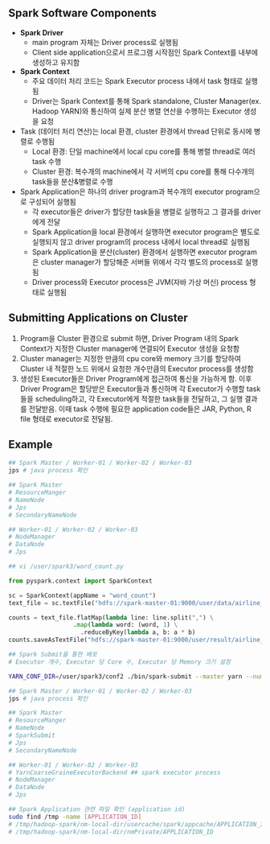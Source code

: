 ## Spark Software Components

- **Spark Driver**
    - main program 자체는 Driver process로 실행됨
    - Client side application으로서 프로그램 시작점인 Spark Context를 내부에 생성하고 유지함
- **Spark Context**
    - 주요 데이터 처리 코드는 Spark Executor process 내에서 task 형태로 실행됨
    - Driver는 Spark Context를 통해 Spark standalone, Cluster Manager(ex. Hadoop YARN)와 통신하여 실제 분산 병렬 연산을 수행하는 Executor 생성을 요청
- Task (데이터 처리 연산)는 local 환경, cluster 환경에서 thread 단위로 동시에 병렬로 수행됨
    - Local 환경: 단일 machine에서 local cpu core를 통해 병렬 thread로 여러 task 수행
    - Cluster 환경: 복수개의 machine에서 각 서버의 cpu core를 통해 다수개의 task들을 분산&병렬로 수행
- Spark Application은 하나의 driver program과 복수개의 executor program으로 구성되어 실행됨
    - 각 executor들은 driver가 할당한 task들을 병렬로 실행하고 그 결과를 driver에게 전달
    - Spark Application을 local 환경에서 실행하면 executor program은 별도로 실행되지 않고 driver program의 process 내에서 local thread로 실행됨
    - Spark Application을 분산(cluster) 환경에서 실행하면 executor program은 cluster manager가 할당해준 서버들 위에서 각각 별도의 process로 실행됨
    - Driver process와 Executor process은 JVM(자바 가상 머신) process 형태로 실행됨

## Submitting Applications on Cluster

1. Program을 Cluster 환경으로 submit 하면, Driver Program 내의 Spark Context가 지정한 Cluster manager에 연결되어 Executor 생성을 요청함
2. Cluster manager는 지정한 만큼의 cpu core와 memory 크기를 할당하여 Cluster 내 적절한 노드 위에서 요청한 개수만큼의 Executor process를 생성함
3. 생성된 Executor들은 Driver Program에게 접근하여 통신을 가능하게 함. 이후 Driver Program은 할당받은 Executor들과 통신하며 각 Executor가 수행할 task들을 scheduling하고, 각 Executor에게 적절한 task들을 전달하고, 그 실행 결과를 전달받음. 이때 task 수행에 필요한 application code들은 JAR, Python, R file 형태로 executor로 전달됨.

## Example

```bash
## Spark Master / Worker-01 / Worker-02 / Worker-03
jps # java process 확인

## Spark Master
# ResourceManger
# NameNode
# Jps
# SecondaryNameNode

## Worker-01 / Worker-02 / Worker-03
# NodeManager
# DataNode
# Jps
```

```python
## vi /user/spark3/word_count.py

from pyspark.context import SparkContext

sc = SparkContext(appName = "word_count")
text_file = sc.textFile("hdfs://spark-master-01:9000/user/data/airline_on_time/*.csv")

counts = text_file.flatMap(lambda line: line.split(",") \
				  .map(lambda word: (word, 1) \
					.reduceByKey(lambda a, b: a * b)
counts.saveAsTextFile("hdfs://spark-master-01:9000/user/result/airline_on_time_word_count")
```

```bash
## Spark Submit을 통한 배포
# Executor 개수, Executor 당 Core 수, Executor 당 Memory 크기 설정

YARN_CONF_DIR=/user/spark3/conf2 ./bin/spark-submit --master yarn --num-executors 5 --executor-cores 2 --executor-memory 2G /user/spark3/word_count.py
```

```bash
## Spark Master / Worker-01 / Worker-02 / Worker-03
jps # java process 확인

## Spark Master
# ResourceManger
# NameNode
# SparkSubmit
# Jps
# SecondaryNameNode

## Worker-01 / Worker-02 / Worker-03
# YarnCoarseGraineExecutorBackend ## spark executor process
# NodeManager
# DataNode
# Jps
```

```bash
## Spark Application 관련 파일 확인 (application id)
sudo find /tmp -name [APPLICATION_ID]
# /tmp/hadoop-spark/nm-local-dir/usercache/spark/appcache/APPLICATION_ID
# /tmp/hadoop-spark/nm-local-dir/nmPrivate/APPLICATION_ID
```
